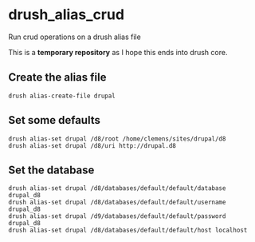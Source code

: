 drush_alias_crud
================

Run crud operations on a drush alias file

This is a __temporary repository__ as I hope this ends into drush core.

Create the alias file
--
```
drush alias-create-file drupal
```

Set some defaults
--
```
drush alias-set drupal /d8/root /home/clemens/sites/drupal/d8
drush alias-set drupal /d8/uri http://drupal.d8
```

Set the database
--
```
drush alias-set drupal /d8/databases/default/default/database drupal_d8
drush alias-set drupal /d8/databases/default/default/username drupal_d8
drush alias-set drupal /d9/databases/default/default/password drupal_d8
drush alias-set drupal /d8/databases/default/default/host localhost
```
